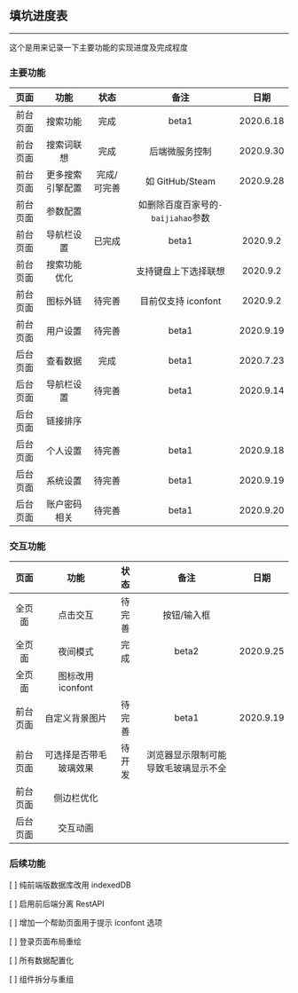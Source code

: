 ## 填坑进度表

---

这个是用来记录一下主要功能的实现进度及完成程度

### 主要功能

|   页面   |       功能       |    状态     |                备注                |   日期    |
| :------: | :--------------: | :---------: | :--------------------------------: | :-------: |
| 前台页面 |     搜索功能     |    完成     |               beta1                | 2020.6.18 |
| 前台页面 |    搜索词联想    |    完成     |           后端微服务控制           | 2020.9.30 |
| 前台页面 | 更多搜索引擎配置 | 完成/可完善 |          如 GitHub/Steam           | 2020.9.28 |
| 前台页面 |     参数配置     |             | 如删除百度百家号的`-baijiahao`参数 |
| 前台页面 |    导航栏设置    |   已完成    |               beta1                | 2020.9.2  |
| 前台页面 |   搜索功能优化   |             |        支持键盘上下选择联想        | 2020.9.2  |
| 前台页面 |     图标外链     |   待完善    |        目前仅支持 iconfont         | 2020.9.2  |
| 前台页面 |     用户设置     |   待完善    |               beta1                | 2020.9.19 |
| 后台页面 |     查看数据     |    完成     |               beta1                | 2020.7.23 |
| 后台页面 |    导航栏设置    |   待完善    |               beta1                | 2020.9.14 |
| 后台页面 |     链接排序     |             |                                    |
| 后台页面 |     个人设置     |   待完善    |               beta1                | 2020.9.18 |
| 后台页面 |     系统设置     |   待完善    |               beta1                | 2020.9.19 |
| 后台页面 |   账户密码相关   |   待完善    |               beta1                | 2020.9.20 |

### 交互功能

|   页面   |          功能          |  状态  |                 备注                 |   日期    |
| :------: | :--------------------: | :----: | :----------------------------------: | :-------: |
|  全页面  |        点击交互        | 待完善 |             按钮/输入框              |
|  全页面  |        夜间模式        |  完成  |                beta2                 | 2020.9.25 |
|  全页面  |   图标改用 iconfont    |        |                                      |
| 前台页面 |     自定义背景图片     | 待完善 |                beta1                 | 2020.9.19 |
| 前台页面 | 可选择是否带毛玻璃效果 | 待开发 | 浏览器显示限制可能导致毛玻璃显示不全 |
| 前台页面 |       侧边栏优化       |        |                                      |
| 后台页面 |        交互动画        |        |                                      |

### 后续功能

[ ] 纯前端版数据库改用 indexedDB

[ ] 启用前后端分离 RestAPI

[ ] 增加一个帮助页面用于提示 iconfont 选项

[ ] 登录页面布局重绘

[ ] 所有数据配置化

[ ] 组件拆分与重组
